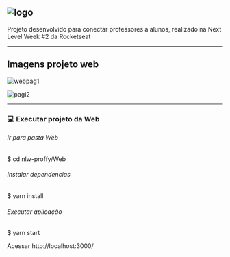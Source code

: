 

## ![logo](https://user-images.githubusercontent.com/56658900/89359876-396ee580-d69d-11ea-8342-628051853c57.png)


 Projeto desenvolvido para conectar professores a alunos, realizado na Next Level Week #2 da Rocketseat


------------


## Imagens projeto  web
![webpag1](https://user-images.githubusercontent.com/56658900/89359554-78e90200-d69c-11ea-8973-bcb786707834.png)



![pagi2](https://user-images.githubusercontent.com/56658900/89359573-8b633b80-d69c-11ea-8150-5f2296eb5dea.png)

------------



### 💻 Executar projeto da Web

######  Ir para pasta Web
$ cd nlw-proffy/Web

###### Instalar dependencias
$ yarn install

###### Executar aplicação
$ yarn start

Acessar http://localhost:3000/ 
